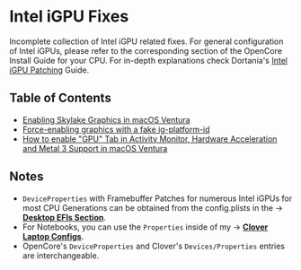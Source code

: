 # Intel iGPU Fixes

Incomplete collection of Intel iGPU related fixes. For general configuration of Intel iGPUs, please refer to the corresponding section of the OpenCore Install Guide for your CPU. For in-depth explanations check Dortania's [Intel iGPU Patching](https://dortania.github.io/OpenCore-Post-Install/gpu-patching/intel-patching/#getting-started) Guide.

## Table of Contents

- [Enabling Skylake Graphics in macOS Ventura ](https://github.com/5T33Z0/OC-Little-Translated/tree/main/11_Graphics/iGPU/Skylake_Spoofing_macOS13)
- [Force-enabling graphics with a fake ig-platform-id](https://github.com/5T33Z0/OC-Little-Translated/blob/main/11_Graphics/iGPU/Fake_ig-platform-id.md)
- [How to enable "GPU" Tab in Activity Monitor, Hardware Acceleration and Metal 3 Support in macOS Ventura](https://github.com/5T33Z0/OC-Little-Translated/tree/main/11_Graphics/GPU_Tab)

## Notes

- `DeviceProperties` with Framebuffer Patches for numerous Intel iGPUs for most CPU Generations can be obtained from the config.plists in the &rarr; [**Desktop EFIs Section**](https://github.com/5T33Z0/OC-Little-Translated/tree/main/F_Desktop_EFIs).
- For Notebooks, you can use the `Properties` inside of my &rarr; [**Clover Laptop Configs**](https://github.com/5T33Z0/Clover-Crate/tree/main/Laptop_Configs). 
- OpenCore's `DeviceProperties` and Clover's `Devices/Properties` entries are interchangeable.
